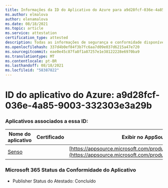 ```yaml
---
title: Informações da ID do Aplicativo do Azure para a9d28fcf-036e-4a85-9003-332303e3a29b
ms.author: elmalova
author: elenamalova
ms.date: 08/18/2021
ms.topic: article
ms.service: attestation
certification_type: attested
description: Todas as informações de segurança e conformidade disponíveis para a9d28fcf-036e-4a85-9003-332303e3a29b.
ms.openlocfilehash: 337d4b0ef84f3b7fc6aa7d09e037d6215a47e720
ms.sourcegitcommit: eae0e45c87fa8f1a87257e1e38122228e6970ba9
ms.translationtype: MT
ms.contentlocale: pt-BR
ms.lasthandoff: 08/18/2021
ms.locfileid: "58387822"
---
```

# <a name="azure-app-id-a9d28fcf-036e-4a85-9003-332303e3a29b"></a>ID do aplicativo do Azure: a9d28fcf-036e-4a85-9003-332303e3a29b


### <a name="apps-associated-with-this-id"></a>Aplicativos associados a essa ID:
| **Nome do aplicativo** | **Certificado** | **Exibir no AppSource** |
|--------------|---------------|-----------------------|
| [Senso](https://docs.microsoft.com/microsoft-365-app-certification/forward/WA200002571) |  | [https://appsource.microsoft.com/product/office/WA200002571](https://appsource.microsoft.com/product/office/WA200002571) |

### <a name="microsoft-365-app-compliance-status"></a>Microsoft 365 Status da Conformidade do Aplicativo
- Publisher Status do Atestado: Concluído
